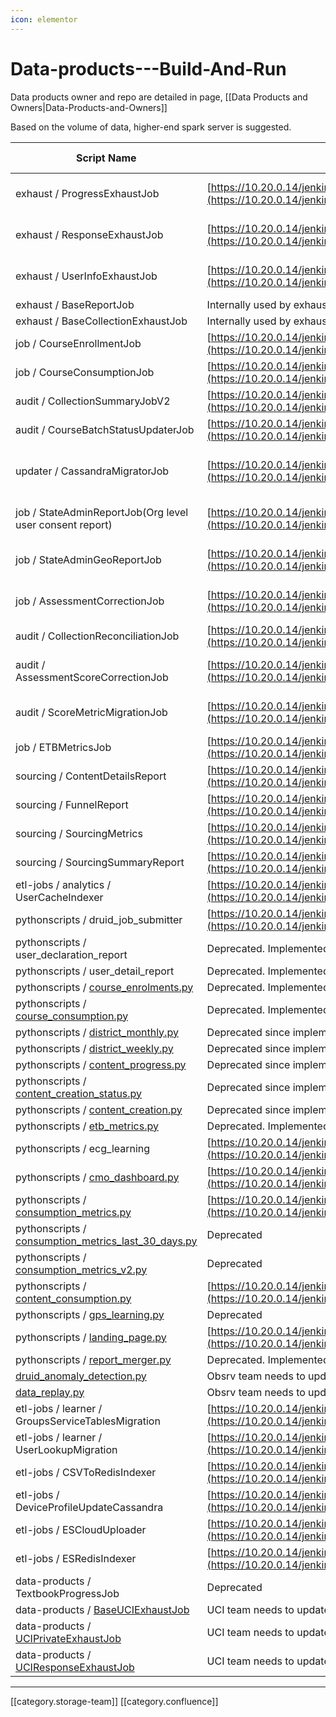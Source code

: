 ```yaml
---
icon: elementor
---
```


# Data-products---Build-And-Run

Data products owner and repo are detailed in page, \[\[Data Products and Owners|Data-Products-and-Owners]]

Based on the volume of data, higher-end spark server is suggested.

| **Script Name**                                                                                                                                                                                                                             | **Build Job**                                                                                                                                          | **How to run**                                                                                                                                                                                                                                                               | **Report file name**                                                                                                     | **Scheduled time** |
| ------------------------------------------------------------------------------------------------------------------------------------------------------------------------------------------------------------------------------------------- | ------------------------------------------------------------------------------------------------------------------------------------------------------ | ---------------------------------------------------------------------------------------------------------------------------------------------------------------------------------------------------------------------------------------------------------------------------- | ------------------------------------------------------------------------------------------------------------------------ | ------------------ |
| exhaust / ProgressExhaustJob                                                                                                                                                                                                                | [https://10.20.0.14/jenkins/job/Build/job/DataPipeline/job/EdDataProducts/](https://10.20.0.14/jenkins/job/Build/job/DataPipeline/job/EdDataProducts/) | [https://10.20.0.14/jenkins/job/Deploy/job/dev/job/DataPipeline/job/AnalyticsReplayJobs/](https://10.20.0.14/jenkins/job/Deploy/job/dev/job/DataPipeline/job/AnalyticsReplayJobs/) **job\_type** : run-job **job\_id** : progress-exhaust **batch\_identifier** : (Optional) | progress-exhaust/{report\_id}/{batch\_id}_progress_{date}.zip                                                            | 02:50AM            |
| exhaust / ResponseExhaustJob                                                                                                                                                                                                                | [https://10.20.0.14/jenkins/job/Build/job/DataPipeline/job/EdDataProducts/](https://10.20.0.14/jenkins/job/Build/job/DataPipeline/job/EdDataProducts/) | [https://10.20.0.14/jenkins/job/Deploy/job/dev/job/DataPipeline/job/AnalyticsReplayJobs/](https://10.20.0.14/jenkins/job/Deploy/job/dev/job/DataPipeline/job/AnalyticsReplayJobs/) **job\_type** : run-job **job\_id** : response-exhaust **batch\_identifier** : (Optional) | response-exhaust/{report\_id}/{batch\_id}_response_{date}.zip                                                            | 03:00AM            |
| exhaust / UserInfoExhaustJob                                                                                                                                                                                                                | [https://10.20.0.14/jenkins/job/Build/job/DataPipeline/job/EdDataProducts/](https://10.20.0.14/jenkins/job/Build/job/DataPipeline/job/EdDataProducts/) | [https://10.20.0.14/jenkins/job/Deploy/job/dev/job/DataPipeline/job/AnalyticsReplayJobs/](https://10.20.0.14/jenkins/job/Deploy/job/dev/job/DataPipeline/job/AnalyticsReplayJobs/) **job\_type** : run-job **job\_id** : userinfo-exhaust **batch\_identifier** : (Optional) | userinfo-exhaust/{report\_id}/{batch\_id}_userinfo_{date}.zip                                                            | 03:10AM            |
| exhaust / BaseReportJob                                                                                                                                                                                                                     | Internally used by exhaust jobs, not run independently                                                                                                 |                                                                                                                                                                                                                                                                              |                                                                                                                          |                    |
| exhaust / BaseCollectionExhaustJob                                                                                                                                                                                                          | Internally used by exhaust jobs, not run independently                                                                                                 |                                                                                                                                                                                                                                                                              |                                                                                                                          |                    |
| job / CourseEnrollmentJob                                                                                                                                                                                                                   | [https://10.20.0.14/jenkins/job/Build/job/DataPipeline/job/EdDataProducts/](https://10.20.0.14/jenkins/job/Build/job/DataPipeline/job/EdDataProducts/) | [https://10.20.0.14/jenkins/job/Deploy/job/dev/job/DataPipeline/job/AnalyticsReplayJobs/](https://10.20.0.14/jenkins/job/Deploy/job/dev/job/DataPipeline/job/AnalyticsReplayJobs/)                                                                                           | {slug}/course\_enrollments.csv                                                                                           |                    |
| job / CourseConsumptionJob                                                                                                                                                                                                                  | [https://10.20.0.14/jenkins/job/Build/job/DataPipeline/job/EdDataProducts/](https://10.20.0.14/jenkins/job/Build/job/DataPipeline/job/EdDataProducts/) | [https://10.20.0.14/jenkins/job/Deploy/job/dev/job/DataPipeline/job/AnalyticsReplayJobs/](https://10.20.0.14/jenkins/job/Deploy/job/dev/job/DataPipeline/job/AnalyticsReplayJobs/)                                                                                           | {slug}/course\_usage.csv                                                                                                 |                    |
| audit / CollectionSummaryJobV2                                                                                                                                                                                                              | [https://10.20.0.14/jenkins/job/Build/job/DataPipeline/job/EdDataProducts/](https://10.20.0.14/jenkins/job/Build/job/DataPipeline/job/EdDataProducts/) | Running through crontab:/mount/data/analytics/scripts/lern-run-job.sh collection-summary-report                                                                                                                                                                              |                                                                                                                          |                    |
| audit / CourseBatchStatusUpdaterJob                                                                                                                                                                                                         | [https://10.20.0.14/jenkins/job/Build/job/DataPipeline/job/EdDataProducts/](https://10.20.0.14/jenkins/job/Build/job/DataPipeline/job/EdDataProducts/) | Running through crontab: /mount/data/analytics/scripts/lern-run-job.sh course-batch-status-updater                                                                                                                                                                           |                                                                                                                          |                    |
| updater / CassandraMigratorJob                                                                                                                                                                                                              | [https://10.20.0.14/jenkins/job/Build/job/DataPipeline/job/EdDataProducts/](https://10.20.0.14/jenkins/job/Build/job/DataPipeline/job/EdDataProducts/) | [https://10.20.0.14/jenkins/job/Deploy/job/dev/job/DataPipeline/job/AnalyticsReplayJobs/build?delay=0sec](https://10.20.0.14/jenkins/job/Deploy/job/dev/job/DataPipeline/job/AnalyticsReplayJobs/build?delay=0sec)                                                           |                                                                                                                          | 12:45 AM           |
| job / StateAdminReportJob(Org level user consent report)                                                                                                                                                                                    | [https://10.20.0.14/jenkins/job/Build/job/DataPipeline/job/EdDataProducts/](https://10.20.0.14/jenkins/job/Build/job/DataPipeline/job/EdDataProducts/) | [https://10.20.0.14/jenkins/job/Deploy/job/dev/job/DataPipeline/job/AnalyticsReplayJobs/](https://10.20.0.14/jenkins/job/Deploy/job/dev/job/DataPipeline/job/AnalyticsReplayJobs/) **job\_type** : run-job **job\_id** : admin-user-reports                                  | {slug}/declared\_user\_detail.csv                                                                                        |                    |
| job / StateAdminGeoReportJob                                                                                                                                                                                                                | [https://10.20.0.14/jenkins/job/Build/job/DataPipeline/job/EdDataProducts/](https://10.20.0.14/jenkins/job/Build/job/DataPipeline/job/EdDataProducts/) | [https://10.20.0.14/jenkins/job/Deploy/job/dev/job/DataPipeline/job/AnalyticsReplayJobs/](https://10.20.0.14/jenkins/job/Deploy/job/dev/job/DataPipeline/job/AnalyticsReplayJobs/) **job\_type** : run-job **job\_id** : admin-geo-reports                                   | {slug}/geo-detail.csv                                                                                                    |                    |
| job / AssessmentCorrectionJob                                                                                                                                                                                                               | [https://10.20.0.14/jenkins/job/Build/job/DataPipeline/job/EdDataProducts/](https://10.20.0.14/jenkins/job/Build/job/DataPipeline/job/EdDataProducts/) | [https://10.20.0.14/jenkins/job/Deploy/job/dev/job/DataPipeline/job/AnalyticsReplayJobs/](https://10.20.0.14/jenkins/job/Deploy/job/dev/job/DataPipeline/job/AnalyticsReplayJobs/)job id: assessment-correctionNo other parameters required.                                 |                                                                                                                          |                    |
| audit / CollectionReconciliationJob                                                                                                                                                                                                         | [https://10.20.0.14/jenkins/job/Build/job/DataPipeline/job/EdDataProducts/](https://10.20.0.14/jenkins/job/Build/job/DataPipeline/job/EdDataProducts/) | [https://10.20.0.14/jenkins/job/Deploy/job/dev/job/DataPipeline/job/AnalyticsReplayJobs/](https://10.20.0.14/jenkins/job/Deploy/job/dev/job/DataPipeline/job/AnalyticsReplayJobs/)                                                                                           |                                                                                                                          |                    |
| audit / AssessmentScoreCorrectionJob                                                                                                                                                                                                        | [https://10.20.0.14/jenkins/job/Build/job/DataPipeline/job/EdDataProducts/](https://10.20.0.14/jenkins/job/Build/job/DataPipeline/job/EdDataProducts/) | [https://10.20.0.14/jenkins/job/Deploy/job/dev/job/DataPipeline/job/AnalyticsReplayJobs/](https://10.20.0.14/jenkins/job/Deploy/job/dev/job/DataPipeline/job/AnalyticsReplayJobs/)job id: assessment-score-metric-correctionProvide the date range before running the job    |                                                                                                                          |                    |
| audit / ScoreMetricMigrationJob                                                                                                                                                                                                             | [https://10.20.0.14/jenkins/job/Build/job/DataPipeline/job/EdDataProducts/](https://10.20.0.14/jenkins/job/Build/job/DataPipeline/job/EdDataProducts/) | [https://10.20.0.14/jenkins/job/Deploy/job/dev/job/DataPipeline/job/AnalyticsReplayJobs/](https://10.20.0.14/jenkins/job/Deploy/job/dev/job/DataPipeline/job/AnalyticsReplayJobs/)job id : score-metric-migration-jobNo other parameters required                            |                                                                                                                          |                    |
| job / ETBMetricsJob                                                                                                                                                                                                                         | [https://10.20.0.14/jenkins/job/Build/job/DataPipeline/job/EdDataProducts/](https://10.20.0.14/jenkins/job/Build/job/DataPipeline/job/EdDataProducts/) | [https://10.20.0.14/jenkins/job/Deploy/job/dev/job/DataPipeline/job/AnalyticsReplayJobs/](https://10.20.0.14/jenkins/job/Deploy/job/dev/job/DataPipeline/job/AnalyticsReplayJobs/)                                                                                           | {slug}/DCE\_dialcode\_data.csv{slug}/ETB\_dialcode\_data.csv{slug}/DCE\_textbook\_data.csv{slug}/ETB\_textbook\_data.csv | Every Monday       |
| sourcing / ContentDetailsReport                                                                                                                                                                                                             | [https://10.20.0.14/jenkins/job/Build/job/DataPipeline/job/EdDataProducts/](https://10.20.0.14/jenkins/job/Build/job/DataPipeline/job/EdDataProducts/) | [https://10.20.0.14/jenkins/job/Deploy/job/dev/job/DataPipeline/job/AnalyticsReplayJobs/](https://10.20.0.14/jenkins/job/Deploy/job/dev/job/DataPipeline/job/AnalyticsReplayJobs/)                                                                                           |                                                                                                                          |                    |
| sourcing / FunnelReport                                                                                                                                                                                                                     | [https://10.20.0.14/jenkins/job/Build/job/DataPipeline/job/EdDataProducts/](https://10.20.0.14/jenkins/job/Build/job/DataPipeline/job/EdDataProducts/) | [https://10.20.0.14/jenkins/job/Deploy/job/dev/job/DataPipeline/job/AnalyticsReplayJobs/](https://10.20.0.14/jenkins/job/Deploy/job/dev/job/DataPipeline/job/AnalyticsReplayJobs/)                                                                                           |                                                                                                                          |                    |
| sourcing / SourcingMetrics                                                                                                                                                                                                                  | [https://10.20.0.14/jenkins/job/Build/job/DataPipeline/job/EdDataProducts/](https://10.20.0.14/jenkins/job/Build/job/DataPipeline/job/EdDataProducts/) | [https://10.20.0.14/jenkins/job/Deploy/job/dev/job/DataPipeline/job/AnalyticsReplayJobs/](https://10.20.0.14/jenkins/job/Deploy/job/dev/job/DataPipeline/job/AnalyticsReplayJobs/)                                                                                           |                                                                                                                          |                    |
| sourcing / SourcingSummaryReport                                                                                                                                                                                                            | [https://10.20.0.14/jenkins/job/Build/job/DataPipeline/job/EdDataProducts/](https://10.20.0.14/jenkins/job/Build/job/DataPipeline/job/EdDataProducts/) | [https://10.20.0.14/jenkins/job/Deploy/job/dev/job/DataPipeline/job/AnalyticsReplayJobs/](https://10.20.0.14/jenkins/job/Deploy/job/dev/job/DataPipeline/job/AnalyticsReplayJobs/)                                                                                           |                                                                                                                          |                    |
| etl-jobs / analytics / UserCacheIndexer                                                                                                                                                                                                     | [https://10.20.0.14/jenkins/job/Build/job/DataPipeline/job/ETLJobs/](https://10.20.0.14/jenkins/job/Build/job/DataPipeline/job/ETLJobs/)               | [https://10.20.0.14/jenkins/job/Deploy/job/dev/job/DataPipeline/job/ETLUserCacheIndexer/](https://10.20.0.14/jenkins/job/Deploy/job/staging/job/DataPipeline/job/ETLUserCacheIndexer/)                                                                                       |                                                                                                                          |                    |
| pythonscripts / druid\_job\_submitter                                                                                                                                                                                                       | [https://10.20.0.14/jenkins/job/Build/job/DataPipeline/job/AdhocScripts/](https://10.20.0.14/jenkins/job/Build/job/DataPipeline/job/AdhocScripts/)     | Running as cronjob                                                                                                                                                                                                                                                           |                                                                                                                          |                    |
| pythonscripts / user\_declaration\_report                                                                                                                                                                                                   | Deprecated. Implemented the same in scala                                                                                                              |                                                                                                                                                                                                                                                                              |                                                                                                                          |                    |
| pythonscripts / user\_detail\_report                                                                                                                                                                                                        | Deprecated. Implemented the same in scala                                                                                                              |                                                                                                                                                                                                                                                                              |                                                                                                                          |                    |
| pythonscripts / [course\_enrolments.py](https://github.com/Sunbird-Ed/sunbird-data-products/blob/release-4.10.5/python-scripts/src/main/python/dataproducts/services/tpd/course\_enrolments.py)                                             | Deprecated. Implemented the same in scala                                                                                                              |                                                                                                                                                                                                                                                                              |                                                                                                                          |                    |
| pythonscripts / [course\_consumption.py](https://github.com/Sunbird-Ed/sunbird-data-products/blob/release-4.10.5/python-scripts/src/main/python/dataproducts/services/tpd/course\_consumption.py)                                           | Deprecated. Implemented the same in scala                                                                                                              |                                                                                                                                                                                                                                                                              |                                                                                                                          |                    |
| pythonscripts / [district\_monthly.py](https://github.com/Sunbird-Ed/sunbird-data-products/blob/release-4.10.5/python-scripts/src/main/python/dataproducts/services/location/district\_monthly.py)                                          | Deprecated since implemented through Hawkeye                                                                                                           |                                                                                                                                                                                                                                                                              |                                                                                                                          |                    |
| pythonscripts / [district\_weekly.py](https://github.com/Sunbird-Ed/sunbird-data-products/blob/release-4.10.5/python-scripts/src/main/python/dataproducts/services/location/district\_weekly.py)                                            | Deprecated since implemented through Hawkeye                                                                                                           |                                                                                                                                                                                                                                                                              |                                                                                                                          |                    |
| pythonscripts / [content\_progress.py](https://github.com/Sunbird-Ed/sunbird-data-products/blob/release-4.10.5/python-scripts/src/main/python/dataproducts/services/etb/content\_progress.py)                                               | Deprecated since implemented through Hawkeye                                                                                                           |                                                                                                                                                                                                                                                                              |                                                                                                                          |                    |
| pythonscripts / [content\_creation\_status.py](https://github.com/Sunbird-Ed/sunbird-data-products/blob/release-4.10.5/python-scripts/src/main/python/dataproducts/services/etb/content\_creation\_status.py)                               | Deprecated since implemented through Hawkeye                                                                                                           |                                                                                                                                                                                                                                                                              |                                                                                                                          |                    |
| pythonscripts / [content\_creation.py](https://github.com/Sunbird-Ed/sunbird-data-products/blob/release-4.10.5/python-scripts/src/main/python/dataproducts/services/etb/content\_creation.py)                                               | Deprecated since implemented through Hawkeye                                                                                                           |                                                                                                                                                                                                                                                                              |                                                                                                                          |                    |
| pythonscripts / [etb\_metrics.py](https://github.com/Sunbird-Ed/sunbird-data-products/blob/release-4.10.5/python-scripts/src/main/python/dataproducts/services/etb/etb\_metrics.py)                                                         | Deprecated. Implemented the same in scala                                                                                                              |                                                                                                                                                                                                                                                                              |                                                                                                                          |                    |
| pythonscripts / ecg\_learning                                                                                                                                                                                                               | [https://10.20.0.14/jenkins/job/Build/job/DataPipeline/job/AdhocScripts/](https://10.20.0.14/jenkins/job/Build/job/DataPipeline/job/AdhocScripts/)     | Running as a cronjob                                                                                                                                                                                                                                                         |                                                                                                                          |                    |
| pythonscripts / [cmo\_dashboard.py](https://github.com/Sunbird-Ed/sunbird-data-products/blob/release-4.10.5/python-scripts/src/main/python/dataproducts/services/consumption/cmo\_dashboard.py)                                             | [https://10.20.0.14/jenkins/job/Build/job/DataPipeline/job/AdhocScripts/](https://10.20.0.14/jenkins/job/Build/job/DataPipeline/job/AdhocScripts/)     | [https://10.20.0.14/jenkins/job/OpsAdministration/job/staging/job/Datascience/job/cmo\_dashboards/](https://10.20.0.14/jenkins/job/OpsAdministration/job/staging/job/Datascience/job/cmo\_dashboards/)                                                                       | {slug}/cmo\_dashboard.csv                                                                                                |                    |
| pythonscripts / [consumption\_metrics.py](https://github.com/Sunbird-Ed/sunbird-data-products/blob/release-4.10.5/python-scripts/src/main/python/dataproducts/services/consumption/consumption\_metrics.py)                                 | [https://10.20.0.14/jenkins/job/Build/job/DataPipeline/job/AdhocScripts/](https://10.20.0.14/jenkins/job/Build/job/DataPipeline/job/AdhocScripts/)     | [https://10.20.0.14/jenkins/job/OpsAdministration/job/staging/job/Datascience/job/daily\_metrics/](https://10.20.0.14/jenkins/job/OpsAdministration/job/staging/job/Datascience/job/daily\_metrics/)                                                                         | {slug}/daily\_metrics.csv                                                                                                |                    |
| pythonscripts / [consumption\_metrics\_last\_30\_days.py](https://github.com/Sunbird-Ed/sunbird-data-products/blob/release-4.10.5/python-scripts/src/main/python/dataproducts/services/consumption/consumption\_metrics\_last\_30\_days.py) | Deprecated                                                                                                                                             |                                                                                                                                                                                                                                                                              |                                                                                                                          |                    |
| pythonscripts / [consumption\_metrics\_v2.py](https://github.com/Sunbird-Ed/sunbird-data-products/blob/release-4.10.5/python-scripts/src/main/python/dataproducts/services/consumption/consumption\_metrics\_v2.py)                         | Deprecated                                                                                                                                             |                                                                                                                                                                                                                                                                              |                                                                                                                          |                    |
| pythonscripts / [content\_consumption.py](https://github.com/Sunbird-Ed/sunbird-data-products/blob/release-4.10.5/python-scripts/src/main/python/dataproducts/services/consumption/content\_consumption.py)                                 | [https://10.20.0.14/jenkins/job/Build/job/DataPipeline/job/AdhocScripts/](https://10.20.0.14/jenkins/job/Build/job/DataPipeline/job/AdhocScripts/)     | [https://10.20.0.14/jenkins/job/OpsAdministration/job/staging/job/Datascience/job/content\_aggregates/](https://10.20.0.14/jenkins/job/OpsAdministration/job/staging/job/Datascience/job/content\_aggregates/)                                                               | {slug}/content\_consumption.zip{slug}/content\_consumption\_lastweek.csv{slug}/content\_aggregated.csv                   | Every Monday       |
| pythonscripts / [gps\_learning.py](https://github.com/Sunbird-Ed/sunbird-data-products/blob/release-4.10.5/python-scripts/src/main/python/dataproducts/services/consumption/gps\_learning.py)                                               | Deprecated                                                                                                                                             |                                                                                                                                                                                                                                                                              |                                                                                                                          |                    |
| pythonscripts / [landing\_page.py](https://github.com/Sunbird-Ed/sunbird-data-products/blob/release-4.10.5/python-scripts/src/main/python/dataproducts/services/consumption/landing\_page.py)                                               | [https://10.20.0.14/jenkins/job/Build/job/DataPipeline/job/AdhocScripts/](https://10.20.0.14/jenkins/job/Build/job/DataPipeline/job/AdhocScripts/)     | [https://10.20.0.14/jenkins/job/OpsAdministration/job/staging/job/Datascience/job/landing\_page/](https://10.20.0.14/jenkins/job/OpsAdministration/job/staging/job/Datascience/job/landing\_page/)                                                                           | {slug}/landing\_page.json                                                                                                |                    |
| pythonscripts / [report\_merger.py](https://github.com/Sunbird-Ed/sunbird-data-products/blob/release-4.10.5/python-scripts/src/main/python/dataproducts/services/consumption/report\_merger.py)                                             | Deprecated. Implemented the same in scala                                                                                                              |                                                                                                                                                                                                                                                                              |                                                                                                                          |                    |
| [druid\_anomaly\_detection.py](https://github.com/Sunbird-Ed/sunbird-data-products/blob/release-4.10.5/anomaly-detection/src/main/python/druid\_anomaly\_detection.py)                                                                      | Obsrv team needs to update                                                                                                                             |                                                                                                                                                                                                                                                                              |                                                                                                                          |                    |
| [data\_replay.py](https://github.com/Sunbird-Ed/sunbird-data-products/blob/release-4.10.5/replay-scripts/src/main/python/replay/data\_replay.py)                                                                                            | Obsrv team needs to update                                                                                                                             |                                                                                                                                                                                                                                                                              |                                                                                                                          |                    |
| etl-jobs / learner / GroupsServiceTablesMigration                                                                                                                                                                                           | [https://10.20.0.14/jenkins/job/Build/job/DataPipeline/job/ETLJobs/](https://10.20.0.14/jenkins/job/Build/job/DataPipeline/job/ETLJobs/)               |                                                                                                                                                                                                                                                                              |                                                                                                                          |                    |
| etl-jobs / learner / UserLookupMigration                                                                                                                                                                                                    | [https://10.20.0.14/jenkins/job/Build/job/DataPipeline/job/ETLJobs/](https://10.20.0.14/jenkins/job/Build/job/DataPipeline/job/ETLJobs/)               |                                                                                                                                                                                                                                                                              |                                                                                                                          |                    |
| etl-jobs / CSVToRedisIndexer                                                                                                                                                                                                                | [https://10.20.0.14/jenkins/job/Build/job/DataPipeline/job/ETLJobs/](https://10.20.0.14/jenkins/job/Build/job/DataPipeline/job/ETLJobs/)               |                                                                                                                                                                                                                                                                              |                                                                                                                          |                    |
| etl-jobs / DeviceProfileUpdateCassandra                                                                                                                                                                                                     | [https://10.20.0.14/jenkins/job/Build/job/DataPipeline/job/ETLJobs/](https://10.20.0.14/jenkins/job/Build/job/DataPipeline/job/ETLJobs/)               |                                                                                                                                                                                                                                                                              |                                                                                                                          |                    |
| etl-jobs / ESCloudUploader                                                                                                                                                                                                                  | [https://10.20.0.14/jenkins/job/Build/job/DataPipeline/job/ETLJobs/](https://10.20.0.14/jenkins/job/Build/job/DataPipeline/job/ETLJobs/)               |                                                                                                                                                                                                                                                                              |                                                                                                                          |                    |
| etl-jobs / ESRedisIndexer                                                                                                                                                                                                                   | [https://10.20.0.14/jenkins/job/Build/job/DataPipeline/job/ETLJobs/](https://10.20.0.14/jenkins/job/Build/job/DataPipeline/job/ETLJobs/)               |                                                                                                                                                                                                                                                                              |                                                                                                                          |                    |
| data-products / TextbookProgressJob                                                                                                                                                                                                         | Deprecated                                                                                                                                             |                                                                                                                                                                                                                                                                              |                                                                                                                          |                    |
| data-products / [BaseUCIExhaustJob](https://github.com/Sunbird-Ed/sunbird-data-products/blob/release-4.10.5/data-products/src/main/scala/org/sunbird/analytics/exhaust/uci/BaseUCIExhaustJob.scala)                                         | UCI team needs to update                                                                                                                               |                                                                                                                                                                                                                                                                              |                                                                                                                          |                    |
| data-products / [UCIPrivateExhaustJob](https://github.com/Sunbird-Ed/sunbird-data-products/blob/release-4.10.5/data-products/src/main/scala/org/sunbird/analytics/exhaust/uci/UCIPrivateExhaustJob.scala)                                   | UCI team needs to update                                                                                                                               |                                                                                                                                                                                                                                                                              |                                                                                                                          |                    |
| data-products / [UCIResponseExhaustJob](https://github.com/Sunbird-Ed/sunbird-data-products/blob/release-4.10.5/data-products/src/main/scala/org/sunbird/analytics/exhaust/uci/UCIResponseExhaustJob.scala)                                 | UCI team needs to update                                                                                                                               |                                                                                                                                                                                                                                                                              |                                                                                                                          |                    |

***

\[\[category.storage-team]] \[\[category.confluence]]
